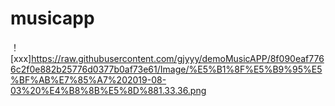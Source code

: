 # musicapp

！[xxx]https://raw.githubusercontent.com/gjyyy/demoMusicAPP/8f090eaf7766c2f0e882b25776d0377b0af73e61/Image/%E5%B1%8F%E5%B9%95%E5%BF%AB%E7%85%A7%202019-08-03%20%E4%B8%8B%E5%8D%881.33.36.png
